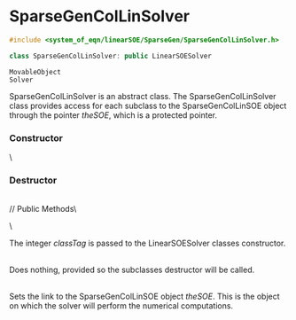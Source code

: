 # SparseGenColLinSolver

```cpp
#include <system_of_eqn/linearSOE/SparseGen/SparseGenColLinSolver.h>

class SparseGenColLinSolver: public LinearSOESolver
```

    MovableObject
    Solver


SparseGenColLinSolver is an abstract class. The SparseGenColLinSolver
class provides access for each subclass to the SparseGenColLinSOE object
through the pointer *theSOE*, which is a protected pointer.

### Constructor

\
### Destructor

\
// Public Methods\

\

The integer *classTag* is passed to the LinearSOESolver classes
constructor.

\
Does nothing, provided so the subclasses destructor will be called.

\
Sets the link to the SparseGenColLinSOE object *theSOE*. This is the
object on which the solver will perform the numerical computations.
